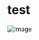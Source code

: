 # test

![image](https://files.slack.com/files-pri/T0HTW3H0V-F02N2JFF9B3/for-gif-4_540.gif?pub_secret=0ea90f7306)